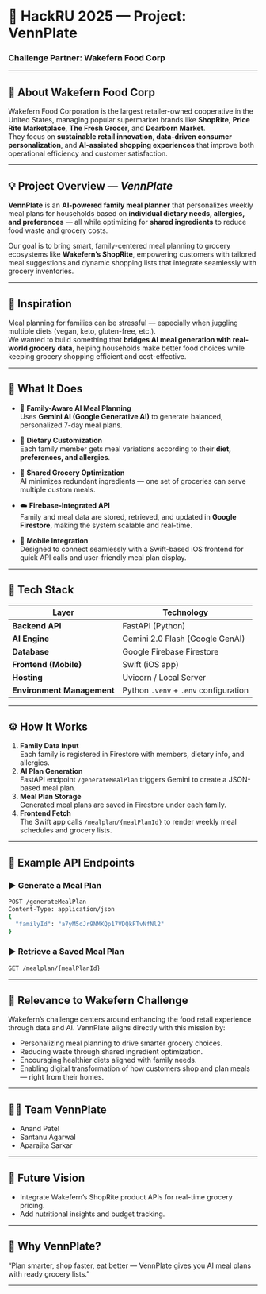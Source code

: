 # 🥗 HackRU 2025 — Project: VennPlate

### Challenge Partner: **Wakefern Food Corp**

---

## 🏢 About Wakefern Food Corp
Wakefern Food Corporation is the largest retailer-owned cooperative in the United States, managing popular supermarket brands like **ShopRite**, **Price Rite Marketplace**, **The Fresh Grocer**, and **Dearborn Market**.  
They focus on **sustainable retail innovation**, **data-driven consumer personalization**, and **AI-assisted shopping experiences** that improve both operational efficiency and customer satisfaction.

---

## 💡 Project Overview — *VennPlate*

**VennPlate** is an **AI-powered family meal planner** that personalizes weekly meal plans for households based on **individual dietary needs, allergies, and preferences** — all while optimizing for **shared ingredients** to reduce food waste and grocery costs.

Our goal is to bring smart, family-centered meal planning to grocery ecosystems like **Wakefern’s ShopRite**, empowering customers with tailored meal suggestions and dynamic shopping lists that integrate seamlessly with grocery inventories.

---

## 🚀 Inspiration

Meal planning for families can be stressful — especially when juggling multiple diets (vegan, keto, gluten-free, etc.).  
We wanted to build something that **bridges AI meal generation with real-world grocery data**, helping households make better food choices while keeping grocery shopping efficient and cost-effective.

---

## 🧠 What It Does

- 🧾 **Family-Aware AI Meal Planning**  
  Uses **Gemini AI (Google Generative AI)** to generate balanced, personalized 7-day meal plans.  

- 🍳 **Dietary Customization**  
  Each family member gets meal variations according to their **diet, preferences, and allergies**.

- 🛒 **Shared Grocery Optimization**  
  AI minimizes redundant ingredients — one set of groceries can serve multiple custom meals.

- ☁️ **Firebase-Integrated API**  
  Family and meal data are stored, retrieved, and updated in **Google Firestore**, making the system scalable and real-time.

- 📱 **Mobile Integration**  
  Designed to connect seamlessly with a Swift-based iOS frontend for quick API calls and user-friendly meal plan display.

---

## 🧩 Tech Stack

| Layer | Technology |
|-------|-------------|
| **Backend API** | FastAPI (Python) |
| **AI Engine** | Gemini 2.0 Flash (Google GenAI) |
| **Database** | Google Firebase Firestore |
| **Frontend (Mobile)** | Swift (iOS app) |
| **Hosting** | Uvicorn / Local Server |
| **Environment Management** | Python `.venv` + `.env` configuration |

---

## ⚙️ How It Works

1. **Family Data Input**  
   Each family is registered in Firestore with members, dietary info, and allergies.  
2. **AI Plan Generation**  
   FastAPI endpoint `/generateMealPlan` triggers Gemini to create a JSON-based meal plan.  
3. **Meal Plan Storage**  
   Generated meal plans are saved in Firestore under each family.  
4. **Frontend Fetch**  
   The Swift app calls `/mealplan/{mealPlanId}` to render weekly meal schedules and grocery lists.

---

## 🧾 Example API Endpoints

### ▶️ Generate a Meal Plan
```bash
POST /generateMealPlan
Content-Type: application/json
{
  "familyId": "a7yM5dJr9NMKQp17VDQkFTvNfNl2"
}
```
### ▶️ Retrieve a Saved Meal Plan
```bash
GET /mealplan/{mealPlanId}
```
---
## 🔗 Relevance to Wakefern Challenge
Wakefern’s challenge centers around enhancing the food retail experience through data and AI.
VennPlate aligns directly with this mission by:

- Personalizing meal planning to drive smarter grocery choices.
- Reducing waste through shared ingredient optimization.
- Encouraging healthier diets aligned with family needs.
- Enabling digital transformation of how customers shop and plan meals — right from their homes.
  
---
## 🧑‍💻 Team VennPlate

- Anand Patel
- Santanu Agarwal
- Aparajita Sarkar
  
---
## 🏁 Future Vision

- Integrate Wakefern’s ShopRite product APIs for real-time grocery pricing.
- Add nutritional insights and budget tracking.

---
## 🥗 Why VennPlate?

“Plan smarter, shop faster, eat better — VennPlate gives you AI meal plans with ready grocery lists.”

---  
